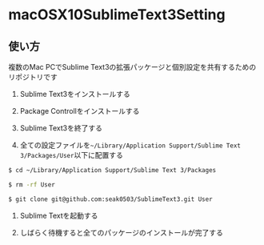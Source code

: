 macOSX10SublimeText3Setting
===========================

使い方
--------

複数のMac PCでSublime Text3の拡張パッケージと個別設定を共有するためのリポジトリです

1. Sublime Text3をインストールする

1. Package Controllをインストールする

1. Sublime Text3を終了する

1. 全ての設定ファイルを`~/Library/Application Support/Sublime Text 3/Packages/User`以下に配置する

```bash
$ cd ~/Library/Application Support/Sublime Text 3/Packages

$ rm -rf User

$ git clone git@github.com:seak0503/SublimeText3.git User
```

1. Sublime Textを起動する

1. しばらく待機すると全てのパッケージのインストールが完了する
